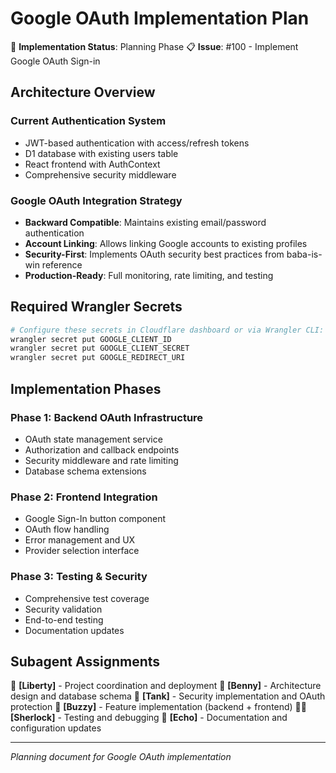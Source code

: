 # Google OAuth Implementation Plan

🚀 **Implementation Status**: Planning Phase
📋 **Issue**: #100 - Implement Google OAuth Sign-in

## Architecture Overview

### Current Authentication System
- JWT-based authentication with access/refresh tokens
- D1 database with existing users table
- React frontend with AuthContext
- Comprehensive security middleware

### Google OAuth Integration Strategy
- **Backward Compatible**: Maintains existing email/password authentication
- **Account Linking**: Allows linking Google accounts to existing profiles
- **Security-First**: Implements OAuth security best practices from baba-is-win reference
- **Production-Ready**: Full monitoring, rate limiting, and testing

## Required Wrangler Secrets

```bash
# Configure these secrets in Cloudflare dashboard or via Wrangler CLI:
wrangler secret put GOOGLE_CLIENT_ID
wrangler secret put GOOGLE_CLIENT_SECRET  
wrangler secret put GOOGLE_REDIRECT_URI
```

## Implementation Phases

### Phase 1: Backend OAuth Infrastructure
- OAuth state management service
- Authorization and callback endpoints
- Security middleware and rate limiting
- Database schema extensions

### Phase 2: Frontend Integration
- Google Sign-In button component
- OAuth flow handling
- Error management and UX
- Provider selection interface

### Phase 3: Testing & Security
- Comprehensive test coverage
- Security validation
- End-to-end testing
- Documentation updates

## Subagent Assignments

🦅 **[Liberty]** - Project coordination and deployment
🦫 **[Benny]** - Architecture design and database schema
🦔 **[Tank]** - Security implementation and OAuth protection
🐝 **[Buzzy]** - Feature implementation (backend + frontend)
🐕‍🦺 **[Sherlock]** - Testing and debugging
🦜 **[Echo]** - Documentation and configuration updates

---
*Planning document for Google OAuth implementation*